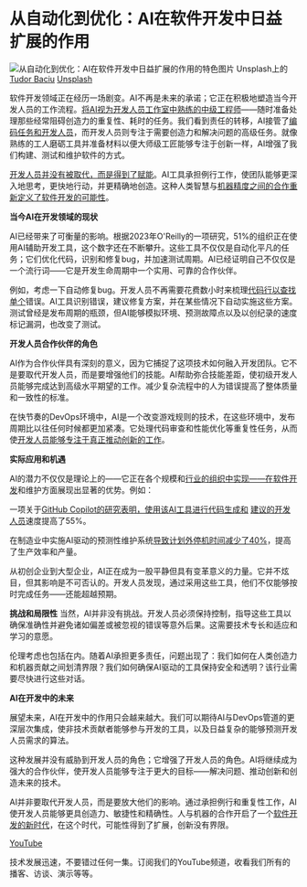# 从自动化到优化：AI在软件开发中日益扩展的作用

![从自动化到优化：AI在软件开发中日益扩展的作用的特色图片](https://cdn.thenewstack.io/media/2025/02/aee5fe47-tudor-baciu-vc3ivl_znj8-unsplash-1024x683.jpg)
Unsplash上的[Tudor Baciu](https://unsplash.com/@baciutudor?utm_content=creditCopyText&utm_medium=referral&utm_source=unsplash)
[Unsplash](https://unsplash.com/photos/flat-screen-monitor-and-black-ceramic-mug-vc3iVL_znJ8?utm_content=creditCopyText&utm_medium=referral&utm_source=unsplash)

软件开发领域正在经历一场剧变。AI不再是未来的承诺；它正在积极地塑造当今开发人员的工作流程。[将AI视为开发人员工作室中熟练的中级工程师](https://thenewstack.io/ai-engineering-what-developers-need-to-think-about-in-2024/)——随时准备处理那些经常阻碍创造力的重复性、耗时的任务。我们看到责任的转移，AI接管了[编码任务和开发人员](https://thenewstack.io/jetbrains-agentic-ai-assistant-helps-automate-coding-tasks/)，而开发人员则专注于需要创造力和解决问题的高级任务。就像熟练的工人磨砺工具并准备材料以便大师级工匠能够专注于创新一样，AI增强了我们构建、测试和维护软件的方式。

[开发人员并没有被取代，而是得到了赋能](https://thenewstack.io/ai-will-create-demand-and-empower-developers-not-replace-them/)。AI工具承担例行工作，使团队能够更深入地思考，更快地行动，并更精确地创造。这种人类智慧与[机器精度之间的合作重新定义了软件开发的可能性](https://thenewstack.io/candle-a-new-machine-learning-framework-for-rust/)。

**当今AI在开发领域的现状**

AI已经带来了可衡量的影响。根据2023年O'Reilly的一项研究，51%的组织正在使用AI辅助开发工具，这个数字还在不断攀升。这些工具不仅仅是自动化平凡的任务；它们优化代码，识别和修复bug，并加速测试周期。AI已经证明自己不仅仅是一个流行词——它是开发生命周期中一个实用、可靠的合作伙伴。

例如，考虑一下自动修复bug。开发人员不再需要花费数小时来梳理[代码行以查找单个](https://thenewstack.io/preflight-defends-against-supply-chain-attacks-with-single-line-of-code/)错误。AI工具识别错误，建议修复方案，并在某些情况下自动实施这些方案。测试曾经是发布周期的瓶颈，但AI能够模拟环境、预测故障点以及以创纪录的速度标记漏洞，也改变了测试。

**开发人员合作伙伴的角色**

AI作为合作伙伴具有深刻的意义，因为它捕捉了这项技术如何融入开发团队。它不是要取代开发人员，而是要增强他们的技能。AI帮助弥合技能差距，使初级开发人员能够完成达到高级水平期望的工作。减少复杂流程中的人为错误提高了整体质量和一致性的标准。

在快节奏的DevOps环境中，AI是一个改变游戏规则的技术，在这些环境中，发布周期比以往任何时候都更加紧凑。它处理代码审查和性能优化等重复性任务，从而使[开发人员能够专注于真正推动创新的工作](https://thenewstack.io/empowering-developers-is-critical-to-drive-ai-innovation/)。

**实际应用和机遇**

AI的潜力不仅仅是理论上的——它正在各个规模和[行业的组织中实现——在软件开发](https://thenewstack.io/tips-for-developers-moving-sectors-in-the-software-industry/)和维护方面展现出显著的优势。例如：

一项关于[GitHub Copilot的研究表明，使用该AI工具进行代码生成和](https://thenewstack.io/github-copilot-a-powerful-controversial-autocomplete-for-developers/) [建议的开发人员](https://visualstudiomagazine.com/Articles/2024/09/17/Another-Report-Weighs-In-on-GitHub-Copilot-Dev-Productivity.aspx#:~:text=A%20couple%20data%20points%20summarizing,cycle%20time%2C%20enhancing%20development%20efficiency)速度提高了55%。

在制造业中实施AI驱动的预测性维护系统[导致计划外停机时间减少了40%](https://i-verve.com/case-study/ai-powered-predictive-maintenance-for-manufacturing-company/?utm_source=chatgpt.com)，提高了生产效率和产量。

从初创企业到大型企业，AI正在成为一股平静但具有变革意义的力量。它并不炫目，但其影响是不可否认的。开发人员发现，通过采用这些工具，他们不仅能够按时完成任务——还能超越预期。

**挑战和局限性**
当然，AI并非没有挑战。开发人员必须保持控制，指导这些工具以确保准确性并避免诸如偏差或被忽视的错误等意外后果。这需要技术专长和适应和学习的意愿。

伦理考虑也包括在内。随着AI承担更多责任，问题出现了：我们如何在人类创造力和机器贡献之间划清界限？我们如何确保AI驱动的工具保持安全和透明？该行业需要尽快进行这些对话。

**AI在开发中的未来**

展望未来，AI在开发中的作用只会越来越大。我们可以期待AI与DevOps管道的更深层次集成，使非技术贡献者能够参与开发的工具，以及日益复杂的能够预测开发人员需求的算法。

这种发展并没有威胁到开发人员的角色；它增强了开发人员的角色。AI将继续成为强大的合作伙伴，使开发人员能够专注于更大的目标——解决问题、推动创新和创造未来的技术。

AI并非要取代开发人员，而是要放大他们的影响。通过承担例行和重复性工作，AI使开发人员能够更具创造力、敏捷性和精确性。人与机器的合作开启了一个[软件开发的新时代](https://thenewstack.io/code-quality-becomes-even-more-vital-in-the-ai-era/)，在这个时代，可能性得到了扩展，创新没有界限。

[YouTube](https://youtube.com/thenewstack?sub_confirmation=1)

技术发展迅速，不要错过任何一集。订阅我们的YouTube频道，收看我们所有的播客、访谈、演示等等。